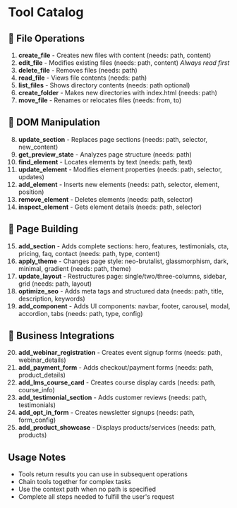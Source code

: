 # Tool Catalog

## 📁 File Operations
1. **create_file** - Creates new files with content (needs: path, content)
2. **edit_file** - Modifies existing files (needs: path, content) *Always read first*
3. **delete_file** - Removes files (needs: path)
4. **read_file** - Views file contents (needs: path)
5. **list_files** - Shows directory contents (needs: path optional)
6. **create_folder** - Makes new directories with index.html (needs: path)
7. **move_file** - Renames or relocates files (needs: from, to)

## 🎨 DOM Manipulation
8. **update_section** - Replaces page sections (needs: path, selector, new_content)
9. **get_preview_state** - Analyzes page structure (needs: path)
10. **find_element** - Locates elements by text (needs: path, text)
11. **update_element** - Modifies element properties (needs: path, selector, updates)
12. **add_element** - Inserts new elements (needs: path, selector, element, position)
13. **remove_element** - Deletes elements (needs: path, selector)
14. **inspect_element** - Gets element details (needs: path, selector)

## 📄 Page Building
15. **add_section** - Adds complete sections: hero, features, testimonials, cta, pricing, faq, contact (needs: path, type, content)
16. **apply_theme** - Changes page style: neo-brutalist, glassmorphism, dark, minimal, gradient (needs: path, theme)
17. **update_layout** - Restructures page: single/two/three-columns, sidebar, grid (needs: path, layout)
18. **optimize_seo** - Adds meta tags and structured data (needs: path, title, description, keywords)
19. **add_component** - Adds UI components: navbar, footer, carousel, modal, accordion, tabs (needs: path, type, config)

## 💼 Business Integrations
20. **add_webinar_registration** - Creates event signup forms (needs: path, webinar_details)
21. **add_payment_form** - Adds checkout/payment forms (needs: path, product_details)
22. **add_lms_course_card** - Creates course display cards (needs: path, course_info)
23. **add_testimonial_section** - Adds customer reviews (needs: path, testimonials)
24. **add_opt_in_form** - Creates newsletter signups (needs: path, form_config)
25. **add_product_showcase** - Displays products/services (needs: path, products)

## Usage Notes
- Tools return results you can use in subsequent operations
- Chain tools together for complex tasks
- Use the context path when no path is specified
- Complete all steps needed to fulfill the user's request